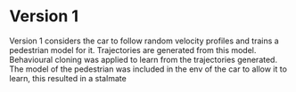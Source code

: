 # Version 1 
Version 1 considers the car to follow random velocity profiles and trains a pedestrian model for it.
Trajectories are generated from this model. 
Behavioural cloning was applied to learn from the trajectories generated.
The model of the pedestrian was included in the env of the car to allow it to learn, this resulted in a stalmate 
